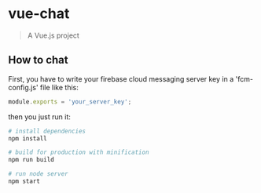 # vue-chat

> A Vue.js project

## How to chat

First, you have to write your firebase cloud messaging server key in a 'fcm-config.js' file like this:

```js
module.exports = 'your_server_key';
```
then you just run it:
``` bash
# install dependencies
npm install

# build for production with minification
npm run build

# run node server
npm start
```
